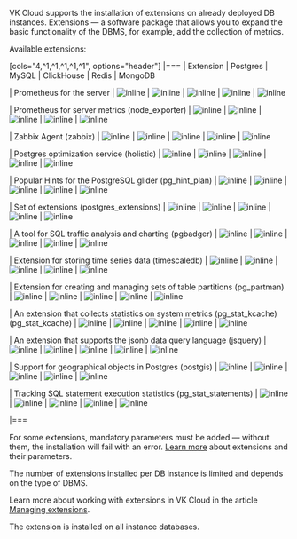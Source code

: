 VK Cloud supports the installation of extensions on already deployed DB instances. Extensions — a software package that allows you to expand the basic functionality of the DBMS, for example, add the collection of metrics.

Available extensions:

[cols="4,^1,^1,^1,^1,^1", options="header"]
|===
| Extension
| Postgres
| MySQL
| ClickHouse
| Redis
| MongoDB

| Prometheus for the server
| ![](/en/assets/check.svg "inline")
| ![](/en/assets/check.svg "inline")
| ![](/en/assets/check.svg "inline")
| ![](/en/assets/check.svg "inline")
| ![](/en/assets/no.svg "inline")

| Prometheus for server metrics (node_exporter)
| ![](/en/assets/check.svg "inline")
| ![](/en/assets/check.svg "inline")
| ![](/en/assets/check.svg "inline")
| ![](/en/assets/check.svg "inline")
| ![](/en/assets/check.svg "inline")

| Zabbix Agent (zabbix)
| ![](/en/assets/check.svg "inline")
| ![](/en/assets/check.svg "inline")
| ![](/en/assets/check.svg "inline")
| ![](/en/assets/check.svg "inline")
| ![](/en/assets/check.svg "inline")

| Postgres optimization service (holistic)
| ![](/en/assets/check.svg "inline")
| ![](/en/assets/no.svg "inline")
| ![](/en/assets/no.svg "inline")
| ![](/en/assets/no.svg "inline")
| ![](/en/assets/no.svg "inline")

| Popular Hints for the PostgreSQL glider (pg_hint_plan)
| ![](/en/assets/check.svg "inline")
| ![](/en/assets/no.svg "inline")
| ![](/en/assets/no.svg "inline")
| ![](/en/assets/no.svg "inline")
| ![](/en/assets/no.svg "inline")

| Set of extensions (postgres_extensions)
| ![](/en/assets/check.svg "inline")
| ![](/en/assets/no.svg "inline")
| ![](/en/assets/no.svg "inline")
| ![](/en/assets/no.svg "inline")
| ![](/en/assets/no.svg "inline")

| A tool for SQL traffic analysis and charting (pgbadger)
| ![](/en/assets/check.svg "inline")
| ![](/en/assets/no.svg "inline")
| ![](/en/assets/no.svg "inline")
| ![](/en/assets/no.svg "inline")
| ![](/en/assets/no.svg "inline")

| Extension for storing time series data (timescaledb)
| ![](/en/assets/check.svg "inline")
| ![](/en/assets/no.svg "inline")
| ![](/en/assets/no.svg "inline")
| ![](/en/assets/no.svg "inline")
| ![](/en/assets/no.svg "inline")

| Extension for creating and managing sets of table partitions (pg_partman)
| ![](/en/assets/check.svg "inline")
| ![](/en/assets/no.svg "inline")
| ![](/en/assets/no.svg "inline")
| ![](/en/assets/no.svg "inline")
| ![](/en/assets/no.svg "inline")

| An extension that collects statistics on system metrics (pg_stat_kcache) (pg_stat_kcache)
| ![](/en/assets/check.svg "inline")
| ![](/en/assets/no.svg "inline")
| ![](/en/assets/no.svg "inline")
| ![](/en/assets/no.svg "inline")
| ![](/en/assets/no.svg "inline")

| An extension that supports the jsonb data query language (jsquery)
| ![](/en/assets/check.svg "inline")
| ![](/en/assets/no.svg "inline")
| ![](/en/assets/no.svg "inline")
| ![](/en/assets/no.svg "inline")
| ![](/en/assets/no.svg "inline")

| Support for geographical objects in Postgres (postgis)
| ![](/en/assets/check.svg "inline")
| ![](/en/assets/no.svg "inline")
| ![](/en/assets/no.svg "inline")
| ![](/en/assets/no.svg "inline")
| ![](/en/assets/no.svg "inline")

| Tracking SQL statement execution statistics (pg_stat_statements)
| ![](/en/assets/check.svg "inline")
| ![](/en/assets/no.svg "inline")
| ![](/en/assets/no.svg "inline")
| ![](/en/assets/no.svg "inline")
| ![](/en/assets/no.svg "inline")

|===

For some extensions, mandatory parameters must be added — without them, the installation will fail with an error. [Learn more](../../extensions/) about extensions and their parameters.

The number of extensions installed per DB instance is limited and depends on the type of DBMS.

Learn more about working with extensions in VK Cloud in the article [Managing extensions](../../service-management/managing-extensions/).

<info>

The extension is installed on all instance databases.

</info>
